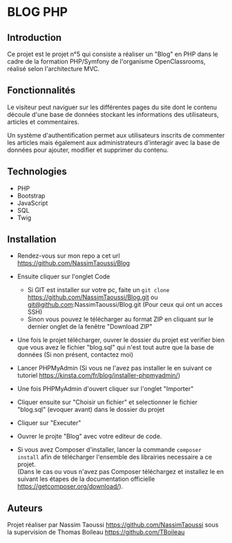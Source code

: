 # BLOG PHP

## Introduction 

Ce projet est le projet n°5 qui consiste a réaliser un "Blog" en PHP dans le cadre de la formation PHP/Symfony de l'organisme OpenClassrooms, réalisé selon l'architecture MVC.

## Fonctionnalités 

Le visiteur peut naviguer sur les différentes pages du site dont le contenu découle d'une base de données stockant les informations des utilisateurs, articles et commentaires.

Un système d'authentification permet aux utilisateurs inscrits de commenter les articles mais également aux administrateurs d'interagir avec la base de données pour ajouter, modifier et supprimer du contenu.


## Technologies 

- PHP
- Bootstrap
- JavaScript
- SQL
- Twig


## Installation 

- Rendez-vous sur mon repo a cet url https://github.com/NassimTaoussi/Blog

- Ensuite cliquer sur l'onglet Code
	- Si GIT est installer sur votre pc, faite un `git clone` https://github.com/NassimTaoussi/Blog.git ou git@github.com:NassimTaoussi/Blog.git (Pour ceux qui ont un acces SSH)
	- Sinon vous pouvez le télécharger au format ZIP en cliquant sur le dernier onglet de la fenêtre "Download ZIP"

- Une fois le projet télécharger, ouvrer le dossier du projet est verifier bien que vous avez le fichier "blog.sql" qui n'est tout autre que la base de données (Si non présent, contactez moi)

- Lancer PHPMyAdmin (Si vous ne l'avez pas installer le en suivant ce tutoriel https://kinsta.com/fr/blog/installer-phpmyadmin/)

- Une fois PHPMyAdmin d'ouvert cliquer sur l'onglet "Importer"

- Cliquer ensuite sur "Choisir un fichier" et selectionner le fichier "blog.sql" (evoquer avant) dans le dossier du projet

- Cliquer sur "Executer"

- Ouvrer le projte "Blog" avec votre editeur de code.

- Si vous avez Composer d'installer, lancer la commande `composer install` afin de télécharger l'ensemble des librairies necessaire a ce projet.  
(Dans le cas ou vous n'avez pas Composer téléchargez et installez le en suivant les étapes de la documentation officielle https://getcomposer.org/download/).


## Auteurs 

Projet réaliser par Nassim Taoussi https://github.com/NassimTaoussi sous la supervision de Thomas Boileau https://github.com/TBoileau

